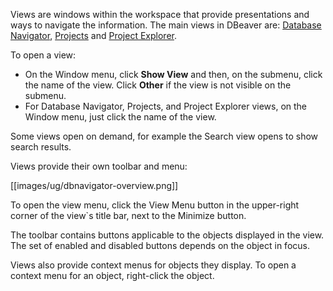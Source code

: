 Views are windows within the workspace that provide presentations and ways to navigate the information.
The main views in DBeaver are: [Database Navigator](https://github.com/serge-rider/dbeaver/wiki/Database-Navigator), [Projects](https://github.com/serge-rider/dbeaver/wiki/Projects) and [Project Explorer](https://github.com/serge-rider/dbeaver/wiki/Project-Explorer).

To open a view:
* On the Window menu, click **Show View** and then, on the submenu, click the name of the view. Click **Other** if the view is not visible on the submenu.
* For Database Navigator, Projects, and Project Explorer views, on the Window menu, just click the name of the view.

Some views open on demand, for example the Search view opens to show search results.

Views provide their own toolbar and menu:

[[images/ug/dbnavigator-overview.png]]

To open the view menu, click the View Menu button in the upper-right corner of the view`s title bar, next to the Minimize button.

The toolbar contains buttons applicable to the objects displayed in the view. The set of enabled and disabled buttons depends on the object in focus.

Views also provide context menus for objects they display. To open a context menu for an object, right-click the object.